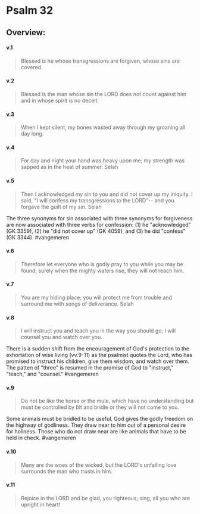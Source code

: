 # Psalm 32

## Overview:


#### v.1
>Blessed is he whose transgressions are forgiven, whose sins are covered.

#### v.2
>Blessed is the man whose sin the LORD does not count against him and in whose spirit is no deceit.

#### v.3
>When I kept silent, my bones wasted away through my groaning all day long.

#### v.4
>For day and night your hand was heavy upon me; my strength was sapped as in the heat of summer. Selah

#### v.5
>Then I acknowledged my sin to you and did not cover up my iniquity. I said, "I will confess my transgressions to the LORD"-- and you forgave the guilt of my sin. Selah

The three synonyms for sin associated with three synonyms for forgiveness are now associated with three verbs for confession: (1) he "acknowledged" (GK 3359), (2) he "did not cover up" (GK 4059), and (3) he did "confess" (GK 3344).
#vangemeren 

#### v.6
>Therefore let everyone who is godly pray to you while you may be found; surely when the mighty waters rise, they will not reach him.

#### v.7
>You are my hiding place; you will protect me from trouble and surround me with songs of deliverance. Selah

#### v.8
>I will instruct you and teach you in the way you should go; I will counsel you and watch over you.

There is a sudden shift from the encouragement of God's protection to the exhortation of wise living (vv.9-11) as the psalmist quotes the Lord, who has promised to instruct his children, give them wisdom, and watch over them. The patten of "three" is resumed in the promise of God to "instruct," "teach," and "counsel."
#vangemeren 

#### v.9
>Do not be like the horse or the mule, which have no understanding but must be controlled by bit and bridle or they will not come to you.

Some animals must be bridled to be useful. God gives the godly freedom on the highway of godliness. They draw near to him out of a personal desire for holiness. Those who do not draw near are like animals that have to be held in check.
#vangemeren 

#### v.10
>Many are the woes of the wicked, but the LORD's unfailing love surrounds the man who trusts in him.

#### v.11
>Rejoice in the LORD and be glad, you righteous; sing, all you who are upright in heart!


